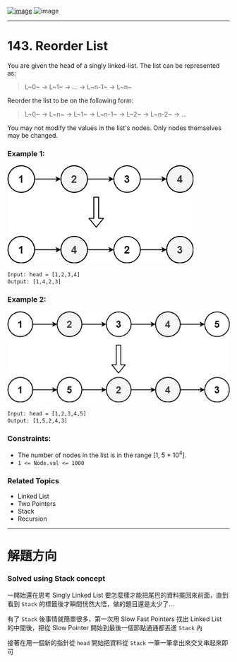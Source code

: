 [![image](https://img.shields.io/badge/Leetcode-Link-blue?logo=leetcode)](https://leetcode.com/problems/reorder-list/)
![image](https://img.shields.io/badge/Difficulty-Medium-yellow)

---

# 143. Reorder List

You are given the head of a singly linked-list. The list can be represented as:

> L~0~ → L~1~ → … → L~n-1~ → L~n~

Reorder the list to be on the following form:

> L~0~ → L~n~ → L~1~ → L~n-1~ → L~2~ → L~n-2~ → …

You may not modify the values in the list's nodes. Only nodes themselves may be changed.

### Example 1:

![image](./image/reorder1linked-list.jpeg)

```
Input: head = [1,2,3,4]
Output: [1,4,2,3]
```

### Example 2:

![image](./image/reorder2-linked-list.jpeg)

```
Input: head = [1,2,3,4,5]
Output: [1,5,2,4,3]
```

### Constraints:

- The number of nodes in the list is in the range [1, 5 * $10^4$].
- `1 <= Node.val <= 1000`

### Related Topics

- Linked List
- Two Pointers
- Stack
- Recursion
  
---

# 解題方向

### Solved using Stack concept

一開始還在思考 Singly Linked List 要怎麼樣才能把尾巴的資料擺回來前面，直到看到 `Stack` 的標籤後才瞬間恍然大悟，做的題目還是太少了...

有了 `Stack` 後事情就簡單很多，第一次用 Slow Fast Pointers 找出 Linked List 的中間後，把從 Slow Pointer 開始到最後一個節點通通都丟進 `Stack` 內

接著在用一個新的指針從 `head` 開始把資料從 `Stack` 一筆一筆拿出來交叉串起來即可